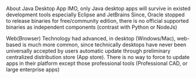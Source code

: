 ﻿About Java Desktop App
IMO, only Java desktop apps will survive in existed development tools especially Eclipse and JetBrains
Since, Oracle stopped to release binaries for free/community edition, there is no official supported binaries as independent components (contrast with Python or NodeJs)

Web(Browser) Technology had advanced, in desktop (Windows/Mac), web-based is much more common, since technically desktops have never been universally accepted by users automatic update through preliminary centralized distribution store (App store). There is no way to force to update apps in their platform except those professional tools (Professional CAD, or large enterprise apps)